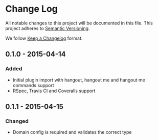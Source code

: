 # Change Log
All notable changes to this project will be documented in this file.
This project adheres to [Semantic Versioning](http://semver.org/).

We follow [Keep a Changelog](http://keepachangelog.com/) format.

## 0.1.0 - 2015-04-14
### Added
- Initial plugin import with hangout, hangout me and hangout me
  <subject> commands support
- RSpec, Travis CI and Coveralls support

## 0.1.1 - 2015-04-15
### Changed
- Domain config is required and validates the correct type
